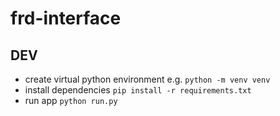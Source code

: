 # frd-interface

## DEV
* create virtual python environment e.g. `python -m venv venv`
* install dependencies `pip install -r requirements.txt`
* run app `python run.py`
